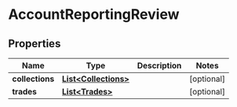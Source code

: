 

# AccountReportingReview


## Properties

| Name | Type | Description | Notes |
|------------ | ------------- | ------------- | -------------|
|**collections** | [**List&lt;Collections&gt;**](Collections.md) |  |  [optional] |
|**trades** | [**List&lt;Trades&gt;**](Trades.md) |  |  [optional] |



